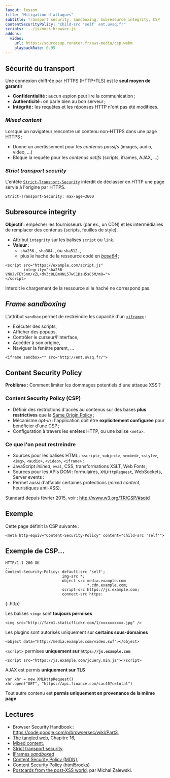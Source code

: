 ```yaml
---
layout: lesson
title: "Mitigation d'attaques"
subtitle: Transport security, Sandboxing, Subresource integrity, CSP
ContentSecurityPolicy: "child-src 'self' ent.uvsq.fr"
scripts:  ../js/mock-browser.js
addons:
  video:
    url: https://sourcesup.renater.fr/aws-media/csp.webm
    playbackRate: 0.95
---
```


<section>

## Sécurité du transport

Une connexion chiffrée par HTTPS (HTTP+TLS) est le **seul moyen de
garantir**

- **Confidentialité :** aucun espion peut lire la communication ;
- **Authenticité :** on parle bien au bon serveur ;
- **Intégrité :** les requêtes et les réponses HTTP n'ont pas été modifiées.

### *Mixed content*

Lorsque un navigateur rencontre un contenu non-HTTPS dans une page HTTPS :

- Donne un avertissement pour les *contenus passifs* (images, audio, video, ...)
- Bloque la requête pour les *contenus actifs* (scripts, iframes, AJAX, ...)

### *Strict transport security*

L'entête
[`Strict-Transport-Security`](https://developer.mozilla.org/en-US/docs/Web/Security/HTTP_strict_transport_security)
interdit de déclasser en HTTP une page servie à l'origine par HTTPS.

~~~
Strict-Transport-Security: max-age=3600
~~~

</section>
<section>

## Subresource integrity

**Objectif :** empêcher les fournisseurs (par ex., un CDN) et les
intermédiaires de remplacer des contenus (scripts, feuilles de style).

- Attribut `integrity` sur les balises `script` ou `link`.
- **Valeur :**
  - `sha256-`, `sha384-`, ou `sha512-`,
  - plus le haché de la ressource codé en
  [*base64*](https://en.wikipedia.org/wiki/Base64) ;

~~~
<script src="https://example.com/script.js"
        integrity="sha256-VNUJvFEYSnn/xZL+dv3c8LEmHNL57wC1DzH5sC6M/m8=">
</script>
~~~

Interdit le chargement de la ressource si le haché ne correspond pas.

</section>
<section>

## *Frame sandboxing*

L'attribut `sandbox` permet de restreindre les capacité d'un
[`<iframe>`](https://developer.mozilla.org/en/docs/Web/HTML/Element/iframe) :

- Exécuter des scripts,
- Afficher des popups,
- Contrôler le curseur/l'interface,
- Accéder à son origine,
- Naviguer la fenêtre parent, ...

~~~
<iframe sandbox="" src="http://ent.uvsq.fr/">
~~~

<div id="sop" class="mock-browser content" data-sandbox=""
     data-height="200px" data-src="http://ent.uvsq.fr/"></div>

</section>
<section>


## Content Security Policy

**Problème :** Comment limiter les dommages potentiels d'une attaque XSS ?

### Content Security Policy (CSP)

- Définir des restrictions d'accès au contenus sur des bases **plus
  restrictives** que la [Same Origin Policy](cross-domain) ;
- Mécanisme *opt-in* : l'application doit être **explicitement
  configurée** pour bénéficier d'une CSP ;
- Configuration à travers les entêtes HTTP, ou une balise `<meta>`.

### Ce que l'on peut restreindre

- Sources pour les balises HTML : `<script>`, `<object>`, `<embed>`, `<style>`, `<img>`, `<audio>`, `<video>`, `<iframe>` ;
- JavaScript *inlined*, `eval`, CSS, transformations XSLT, Web Fonts ;
- Sources pour les APIs DOM : formulaires, `XMLHttpRequest`, WebSockets, Server events :
- Permet aussi d'affaiblir certaines protections (*mixed content*, heuristiques anti-XSS).

Standard depuis février 2015, voir : <http://www.w3.org/TR/CSP/#sotd>

</section>
<section>

## Exemple

Cette page définit la CSP suivante :

~~~
<meta http-equiv="Content-Security-Policy" content="child-src 'self'">
~~~

<div class="mock-browser content" data-height="300px" data-src="{{ site.baseurl }}/"></div>

</section>
<section class="compact">

## Exemple de CSP...

~~~
HTTP/1.1 200 OK
...
Content-Security-Policy: default-src 'self';
                         img-src *;
                         object-src media.example.com
                                    *.cdn.example.com;
                         script-src https://js.example.com;
                         connect-src https:
~~~
{:.http}

Les balises `<img>` sont **toujours permises**

~~~
<img src="http://farm1.staticflickr.com/1/xxxxxxxxxx.jpg" />
~~~

Les plugins sont autorisés uniquement sur **certains sous-domaines**

~~~
<object data="http://media.example.com/video.swf"></object>
~~~


`<script>` permises **uniquement sur `https://js.example.com`**

~~~
<script src="https://js.example.com/jquery.min.js"></script>
~~~


AJAX est permis **uniquement sur TLS**

~~~
var xhr = new XMLHttpRequest()
xhr.open("GET", "https://api.finance.com/cac40?c=total")
~~~

Tout autre contenu est **permis uniquement en provenance de la même
page**

</section>
<section>

## Lectures

- Browser Security Handbook : <https://code.google.com/p/browsersec/wiki/Part3>,
- [The tangled web](http://lcamtuf.coredump.cx/tangled/), Chapitre 16,
- [Mixed content](https://developer.mozilla.org/en-US/docs/Security/Mixed_content),
- [Strict transport security](https://developer.mozilla.org/en-US/docs/Web/Security/HTTP_strict_transport_security)
- [IFrames *sandboxed*](https://developer.mozilla.org/en/docs/Web/HTML/Element/iframe#attr-sandbox)
- [Content Security Policy (MDN)](https://developer.mozilla.org/en-US/docs/Web/Security/CSP),
- [Content Security Policy (html5rocks)](http://www.html5rocks.com/en/tutorials/security/content-security-policy/
)
- [Postcards from the post-XSS world](http://lcamtuf.coredump.cx/postxss/), par Michal Zalewski.

</section>
